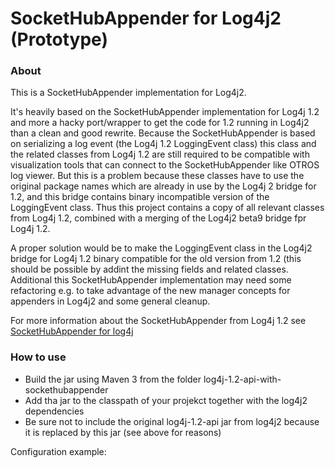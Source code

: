 SocketHubAppender for Log4j2 (Prototype)
===================

### About

This is a SocketHubAppender implementation for Log4j2.

It's heavily based on the SocketHubAppender implementation for Log4j 1.2 and more a hacky port/wrapper to get the code for 1.2 running in Log4j2 than a clean and good rewrite.
Because the SocketHubAppender is based on serializing a log event (the Log4j 1.2 LoggingEvent class) this class and the related classes from Log4j 1.2 are still required to be compatible with visualization tools that can connect to the SocketHubAppender like OTROS log viewer.
But this is a problem because these classes have to use the original package names which are already in use by the Log4j 2 bridge for 1.2, and this bridge contains binary incompatible version of the LoggingEvent class.
Thus this project contains a copy of all relevant classes from Log4j 1.2, combined with a merging of the Log4j2 beta9 bridge fpr Log4j 1.2.

A proper solution would be to make the LoggingEvent class in the Log4j2 bridge for Log4j 1.2 binary compatible for the old version from 1.2 (this should be possible by addint the missing fields and related classes. Additional this SocketHubAppender implementation may need some refactoring e.g. to take advantage of the new manager concepts for appenders in Log4j2 and some general cleanup.

For more information about the SocketHubAppender from Log4j 1.2 see [SocketHubAppender for log4j](http://wiki.apache.org/logging-log4j/SocketHubAppender)

### How to use

* Build the jar using Maven 3 from the folder log4j-1.2-api-with-sockethubappender
* Add tha jar to the classpath of your projekct together with the log4j2 dependencies
* Be sure not to include the original log4j-1.2-api jar from log4j2 because it is replaced by this jar (see above for reasons)

Configuration example:

<SocketHub name="socketHubExample" port="7020">
  <SerializedLayout />
</SocketHub>
